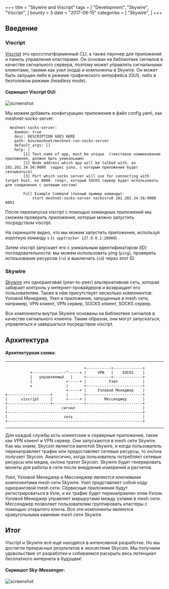 +++
title = "Skywire and Viscript"
tags = [
    "Development",
    "Skywire",
    "Viscript",
]
bounty = 3
date = "2017-08-15"
categories = [
    "Skywire",
]
+++
## Введение

### Viscript

[Viscript](https://github.com/skycoin/viscript) это кроссплатформенный CLI, а также лаунчер для приложений и панель управления кластерами. Он основан на библиотеке сигналов в качестве сигнального сервера, поэтому может управлять сигнальными клиентами, такими как узел (нода) и компоненты в Skywire. Он может быть запущен либо в режиме графического интерфейса (GUI), либо в безголовом режиме (headless mode).

#### Скриншот Viscript GUI:

![screenshot](viscript.jpeg)

Мы можем добавить конфигурацию приложения в файл config.yaml, как meshnet-socks-server:

```
  meshnet-socks-server:
    daemon: true
    desc: DESCRIPTION GOES HERE
    path: bin/meshnet/meshnet-run-socks-server
    default_args: []
    help: |
        [1] Text name of app, must be unique  (текстовое наименование приложения, должно быть уникальным)
        [2] Node address which app will be talked with. ex 101.202.34.56:9000  (адрес узла, с которым приложение будет связываться)
        [3] Port which socks server will use for connecting with target host. ex 8000  (порт, который SOCKS сервер будет использовать для соединения с целевым хостом)

        Full Example Command (полный пример команды):
            start meshnet-socks-server sockssrv0 101.202.34.56:9000 8001
```

После перезапуска viscript с помощью командных приложений мы сможем проверить приложения, которые можно запустить посредством viscript.

На скриншоте видно, что мы можем запустить приложение, используя короткую команду `s` (`s apptracker 127.0.0.1:20000`) .

Затем viscript запускает его с уникальным идентификатором (ID) последовательности: мы можем использовать ping (`ping`), проверять
испоьзование ресурсов (`ru`) и выключать (`sd`) через этот ID.

### Skywire

[Skywire](https://github.com/skycoin/skywire) это одноранговая (peer-to-peer) альтернативная сеть, которая забирает контроль у интернет-провайдеров и возвращает его пользователям. Также в нём присутствует несколько компонентов: Узловой Менеджер, Узел и приложения, запущенные в mesh сети, например, VPN клиент, VPN сервер, SOCKS клиент, SOCKS сервер.

Все компоненты внутри Skywire основаны на библиотеке сигналов в качестве сигнального клиента. Таким образом, они могут запускаться, управляться и завершаться посредством viscript.

## Архитектура

#### Архитектурная схема:

------

```
                                   +-----------+-------------+
           +---------------^-----+ |     VPN   |    SOCKS    |
           |   управляемый   |     +-----------+-------------+
           |               <-----+ |          Узел           |
           v               |       +-------------------------+
                           <-----+ |     Узловой Менеджер    |
+-------------------+      |       +-------------------------+
|      viscript     |      +-----+ |        Мессенджер       |
+-------------------+--------------+-------------------------+
|                        сигнал                              |
+------------------------------------------------------------+
|                         сеть                               |
+------------------------------------------------------------+
```

------

Для каждой службы есть клиентские и серверные приложения, такие как VPN клиент и VPN сервер. Они запускаются в mesh сети Skywire.
Как мы знаем, Skycoin является валютой Skywire, и когда пользователь перенаправляет трафик или предоставляет сетевые ресурсы, то он/она получает Skycoin. Аналогично, когда пользователь потребляет сетевые ресурсы или медиа, он/она тратит Skycoin. Skywire будет генерировать монеты для работы в сети после внедрения измерений и расчетов.

Узел, Узловой Менеджер и Мессенджер являются ключевыми компонентами mesh сети Skywire. Узел представляет собой ноду одноранговой mesh сети. Сервисные приложения будут регистрироваться в Узле, и их трафик будет перенаправлен этим Узлом. Узловой Менеджер управляет маршрутами между узлами в mesh сети. Мессенджер позволяет пользователям группировать кластеры с помощью открытого ключа. Все эти компоненты являются краеугольными камнями mesh сети Skywire.

## Итог

Viscript и Skywire всё ещё находятся в интенсивной разработке. Но мы достигли прекрасных результатов в экосистеме Skycoin. Мы получаем удовольствие от разработки и собираемся раскрыть весь потенциал бесплатного интернета в будущем!

#### Скриншот Sky-Messenger:

![screenshot](messenger.png)

